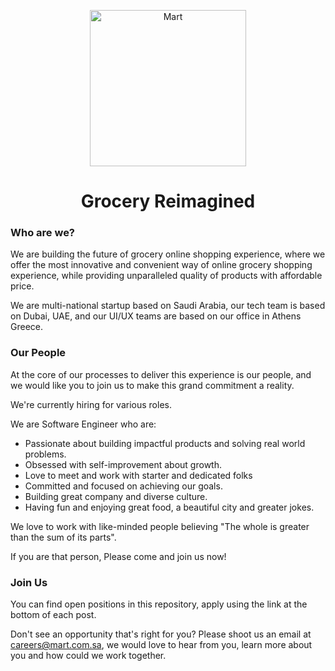 <p align="center">
<img src="https://i.ibb.co/nBgYWwc/logo-en.png" alt="Mart" width="250"/>
  </p>
  
<h1 align="center">Grocery Reimagined</h1>

### Who are we?
We are building the future of grocery online shopping experience, where we offer the most innovative and convenient way of online grocery shopping experience, while providing unparalleled quality of products with affordable price.
 
We are multi-national startup based on Saudi Arabia, our tech team is based on Dubai, UAE, and our UI/UX teams are based on our office in Athens Greece.

### Our People
At the core of our processes to deliver this experience is our people, and we would like you to join us to make this grand commitment a reality.

We're currently hiring for various roles. 

We are Software Engineer who are:
- Passionate about building impactful products and solving real world problems.
- Obsessed with self-improvement about growth.
- Love to meet and work with starter and dedicated folks 
- Committed and focused on achieving our goals.
- Building great company and diverse culture. 
- Having fun and enjoying great food, a beautiful city and greater jokes.

We love to work with like-minded people believing "The whole is greater than the sum of its parts".
 
If you are that person, Please come and join us now! 

### Join Us
You can find open positions in this repository, apply using the link at the bottom of each post. 

Don't see an opportunity that's right for you? Please shoot us an email at careers@mart.com.sa, we would love to hear from you, learn more about you and how could we work together.
